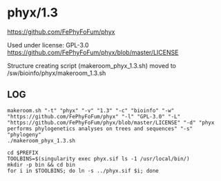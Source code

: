 phyx/1.3
========================

<https://github.com/FePhyFoFum/phyx>

Used under license:
GPL-3.0
<https://github.com/FePhyFoFum/phyx/blob/master/LICENSE>

Structure creating script (makeroom_phyx_1.3.sh) moved to /sw/bioinfo/phyx/makeroom_1.3.sh

LOG
---

    makeroom.sh "-t" "phyx" "-v" "1.3" "-c" "bioinfo" "-w" "https://github.com/FePhyFoFum/phyx" "-l" "GPL-3.0" "-L" "https://github.com/FePhyFoFum/phyx/blob/master/LICENSE" "-d" "phyx performs phylogenetics analyses on trees and sequences" "-s" "phylogeny"
    ./makeroom_phyx_1.3.sh
    
    cd $PREFIX
    TOOLBINS=$(singularity exec phyx.sif ls -1 /usr/local/bin/)
    mkdir -p bin && cd bin
    for i in $TOOLBINS; do ln -s ../phyx.sif $i; done

